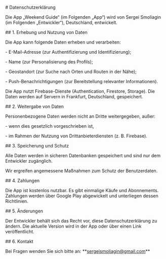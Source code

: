 \# Datenschutzerklärung



Die App „Weekend Guide“ (im Folgenden „App“) wird von Sergei Smoliagin (im Folgenden „Entwickler“), Deutschland, entwickelt.



\## 1. Erhebung und Nutzung von Daten

Die App kann folgende Daten erheben und verarbeiten:

\- E-Mail-Adresse (zur Authentifizierung und Identifizierung);

\- Name (zur Personalisierung des Profils);

\- Geostandort (zur Suche nach Orten und Routen in der Nähe);

\- Push-Benachrichtigungen (zur Bereitstellung relevanter Informationen).



Die App nutzt Firebase-Dienste (Authentication, Firestore, Storage). Die Daten werden auf Servern in Frankfurt, Deutschland, gespeichert.



\## 2. Weitergabe von Daten

Personenbezogene Daten werden nicht an Dritte weitergegeben, außer:

\- wenn dies gesetzlich vorgeschrieben ist,

\- im Rahmen der Nutzung von Drittanbieterdiensten (z. B. Firebase).



\## 3. Speicherung und Schutz

Alle Daten werden in sicheren Datenbanken gespeichert und sind nur dem Entwickler zugänglich.  

Wir ergreifen angemessene Maßnahmen zum Schutz der Benutzerdaten.



\## 4. Zahlungen

Die App ist kostenlos nutzbar. Es gibt einmalige Käufe und Abonnements. Zahlungen werden über Google Play abgewickelt und unterliegen dessen Richtlinien.



\## 5. Änderungen

Der Entwickler behält sich das Recht vor, diese Datenschutzerklärung zu ändern. Die aktuelle Version wird in der App oder über einen Link veröffentlicht.



\## 6. Kontakt

Bei Fragen wenden Sie sich bitte an: \*\*sergeismoliagin@gmail.com\*\*



